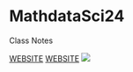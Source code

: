 # MathdataSci24
Class Notes 

[WEBSITE](https://clarckd02.github.io/MathdataSci24/) 
[WEBSITE](https://tinyurl.com/34p5enxj) 
<img src= "https://www.colorado.com/_next/image?url=https%3A%2F%2Fapi.colorado.com%2Fsites%2Fdefault%2Ffiles%2Flegacy_drupal_7_images%2FTwin%2520Lakes_MUST%2520CREDIT_%2520mark%2520byzewski_0.jpg&w=3840&q=75">
